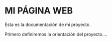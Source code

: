 # MI PÁGINA WEB

Esta es la documentación de mi proyecto.

Primero definiremos la orientación del proyecto....
